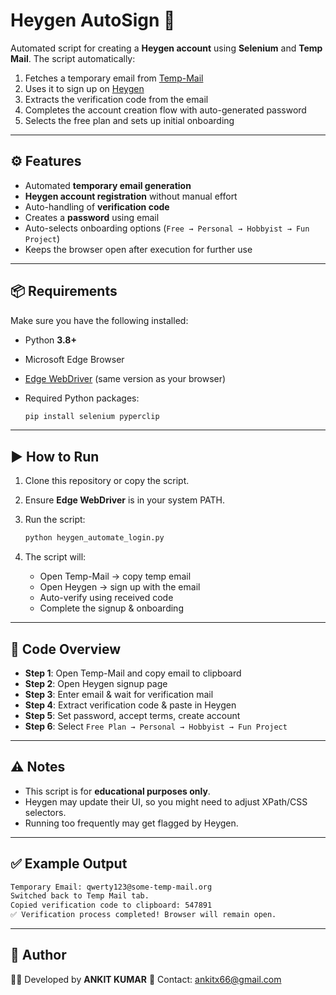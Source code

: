 # Heygen AutoSign 🚀

Automated script for creating a **Heygen account** using **Selenium** and **Temp Mail**.
The script automatically:

1. Fetches a temporary email from [Temp-Mail](https://temp-mail.org/)
2. Uses it to sign up on [Heygen](https://app.heygen.com/login)
3. Extracts the verification code from the email
4. Completes the account creation flow with auto-generated password
5. Selects the free plan and sets up initial onboarding

---

## ⚙️ Features

* Automated **temporary email generation**
* **Heygen account registration** without manual effort
* Auto-handling of **verification code**
* Creates a **password** using email
* Auto-selects onboarding options (`Free → Personal → Hobbyist → Fun Project`)
* Keeps the browser open after execution for further use

---

## 📦 Requirements

Make sure you have the following installed:

* Python **3.8+**
* Microsoft Edge Browser
* [Edge WebDriver](https://developer.microsoft.com/en-us/microsoft-edge/tools/webdriver/) (same version as your browser)
* Required Python packages:

  ```bash
  pip install selenium pyperclip
  ```

---

## ▶️ How to Run

1. Clone this repository or copy the script.
2. Ensure **Edge WebDriver** is in your system PATH.
3. Run the script:

   ```bash
   python heygen_automate_login.py
   ```
4. The script will:

   * Open Temp-Mail → copy temp email
   * Open Heygen → sign up with the email
   * Auto-verify using received code
   * Complete the signup & onboarding

---

## 📝 Code Overview

* **Step 1**: Open Temp-Mail and copy email to clipboard
* **Step 2**: Open Heygen signup page
* **Step 3**: Enter email & wait for verification mail
* **Step 4**: Extract verification code & paste in Heygen
* **Step 5**: Set password, accept terms, create account
* **Step 6**: Select `Free Plan → Personal → Hobbyist → Fun Project`

---

## ⚠️ Notes

* This script is for **educational purposes only**.
* Heygen may update their UI, so you might need to adjust XPath/CSS selectors.
* Running too frequently may get flagged by Heygen.

---

## ✅ Example Output

```bash
Temporary Email: qwerty123@some-temp-mail.org
Switched back to Temp Mail tab.
Copied verification code to clipboard: 547891
✅ Verification process completed! Browser will remain open.
```

---

## 📌 Author

👨‍💻 Developed by **ANKIT KUMAR**
📧 Contact: ankitx66@gmail.com
